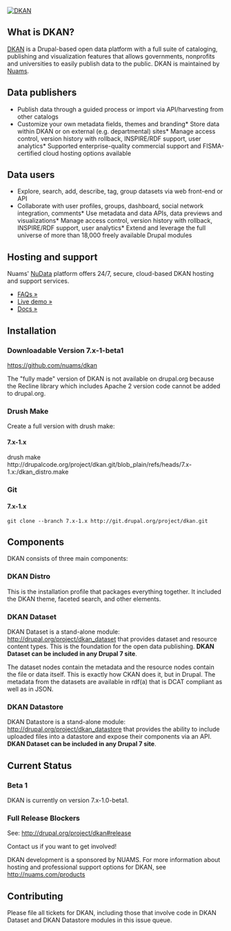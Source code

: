 [![DKAN](https://drupal.org/files/dkanscreenshot.png)](http://nucivic.com/dkan)

## What is DKAN?

[DKAN](http://nucivic.com/dkan) is a Drupal-based open data platform with a full suite of cataloging, publishing and visualization features that allows governments, nonprofits and universities to easily publish data to the public. DKAN is maintained by [Nuams](http://nucivic.com/dkan).

## Data publishers

*   Publish data through a guided process or import via API/harvesting from other catalogs
*   Customize your own metadata fields, themes and branding*   Store data within DKAN or on external (e.g. departmental) sites*   Manage access control, version history with rollback, INSPIRE/RDF support, user analytics*   Supported enterprise-quality commercial support and FISMA-certified cloud hosting options available

## Data users

*   Explore, search, add, describe, tag, group datasets via web front-end or API
*   Collaborate with user profiles, groups, dashboard, social network integration, comments*   Use metadata and data APIs, data previews and visualizations*   Manage access control, version history with rollback, INSPIRE/RDF support, user analytics*   Extend and leverage the full universe of more than 18,000 freely available Drupal modules

## Hosting and support

Nuams' [NuData](http://nucivic.com/products/nudata/) platform offers 24/7, secure, cloud-based DKAN hosting and support services.

*   [FAQs »](http://nucivic.com/products/nudata/nudata-faqs/)
*   [ Live demo » ](http://demo.getdkan.com/)
*   [ Docs » ](http://docs.getdkan.com//)

## Installation

### Downloadable Version 7.x-1-beta1

https://github.com/nuams/dkan

The "fully made" version of DKAN is not available on drupal.org because the Recline library which includes Apache 2 version code cannot be added to drupal.org. 

### Drush Make

Create a full version with drush make:

#### 7.x-1.x

<caption>
drush make http://drupalcode.org/project/dkan.git/blob_plain/refs/heads/7.x-1.x:/dkan_distro.make 
</caption>

### Git

#### 7.x-1.x

`git clone --branch 7.x-1.x http://git.drupal.org/project/dkan.git `

## Components

DKAN consists of three main components:

### DKAN Distro

This is the installation profile that packages everything together. It included the DKAN theme, faceted search, and other elements.

### DKAN Dataset

DKAN Dataset is a stand-alone module: http://drupal.org/project/dkan_dataset that provides dataset and resource content types. This is the foundation for the open data publishing. **DKAN Dataset can be included in any Drupal 7 site**.

The dataset nodes contain the metadata and the resource nodes contain the file or data itself. This is exactly how CKAN does it, but in Drupal.  The metadata from the datasets are available in rdf(a) that is DCAT compliant as well as in JSON.

### DKAN Datastore

DKAN Datastore is a stand-alone module: http://drupal.org/project/dkan_datastore that provides the ability to include uploaded files into a datastore and expose their components via an API. **DKAN Dataset can be included in any Drupal 7 site**.

## Current Status

### Beta 1

DKAN is currently on version 7.x-1.0-beta1.

### Full Release Blockers

See: http://drupal.org/project/dkan#release

Contact us if you want to get involved!

DKAN development is a sponsored by NUAMS. For more information about hosting and professional support options for DKAN, see http://nuams.com/products

## Contributing

Please file all tickets for DKAN, including those that involve code in DKAN Dataset and DKAN Datastore modules in this issue queue.
